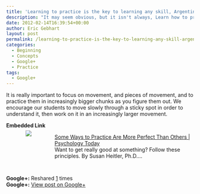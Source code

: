 ```yaml
---
title: 'Learning to practice is the key to learning any skill, Argentine tango is no exception'
description: "It may seem obvious, but it isn't always, Learn how to practice."
date: 2012-02-14T16:39:54+00:00
author: Eric Gebhart
layout: post
permalink: /learning-to-practice-is-the-key-to-learning-any-skill-argentine-tango-is-no-exc/
categories:
  - Beginning
  - Concepts
  - Google+
  - Practice
tags:
  - Google+
---
```



It is really important to focus on movement, and pieces of movement, and to practice them in increasingly bigger chunks as you figure them out. We encourage our students to move slowly through a sticky spot in order to understand it, then work on it in an increasingly larger movement.

<p style='clear:both;'>
  <p style='margin-bottom:5px;'>
    <strong>Embedded Link</strong>
  </p>
  
  <div style='height:120px;width:120px;overflow:hidden;float:left;margin-top:0px;padding-top:0px;margin-right:10px;vertical-align:top;text-align:center;clear:both;'>
    <img style='max-width:none;' src='https://images0-focus-opensocial.googleusercontent.com/gadgets/proxy?container=focus&#038;gadget=a&#038;resize_h=100&#038;url=http%3A%2F%2Frsrc.psychologytoday.com%2Ffiles%2Fimagecache%2Farticle-inline-half%2Fblogs%2F72035%2F2012%2F02%2F87860-83816.jpg' border='0' />
  </div>
  
  <p>
    <a href='http://www.psychologytoday.com/blog/resolution-not-conflict/201202/some-ways-practice-are-more-perfect-others'>Some Ways to Practice Are More Perfect Than Others | Psychology Today</a><br /> Want to get really good at something? Follow these principles. By Susan Heitler, Ph.D&#8230;.
  </p>
  
  <p style='clear:both;'>
    <strong>Google+:</strong> Reshared <a href='https://plus.google.com/113145648275577627533/posts/7BeQ1UtEe6K' target='_new'>1</a> times<br /> <strong>Google+:</strong> <a href='https://plus.google.com/113145648275577627533/posts/7BeQ1UtEe6K' target='_new'>View post on Google+</a>
  </p>
